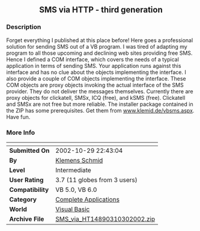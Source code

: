 ﻿<div align="center">

## SMS via HTTP \- third generation


</div>

### Description

Forget everything I published at this place before! Here goes a professional solution for sending SMS out of a VB program. I was tired of adapting my program to all those upcoming and declining web sites providing free SMS. Hence I defined a COM interface, which covers the needs of a typical application in terms of sending SMS. Your application runs against this interface and has no clue about the objects implementing the interface. I also provide a couple of COM objects implementing the interface. These COM objects are proxy objects invoking the actual interface of the SMS provider. They do not deliver the messages themselves. Currently there are proxy objects for clickatell, SMSx, ICQ (free), and kSMS (free). Clickatell and SMSx are not free but more reliable. The installer package contained in the ZIP has some prerequisites. Get them from www.klemid.de/vbsms.aspx. Have fun.
 
### More Info
 


<span>             |<span>
---                |---
**Submitted On**   |2002-10-29 22:43:04
**By**             |[Klemens Schmid](https://github.com/Planet-Source-Code/PSCIndex/blob/master/ByAuthor/klemens-schmid.md)
**Level**          |Intermediate
**User Rating**    |3.7 (11 globes from 3 users)
**Compatibility**  |VB 5\.0, VB 6\.0
**Category**       |[Complete Applications](https://github.com/Planet-Source-Code/PSCIndex/blob/master/ByCategory/complete-applications__1-27.md)
**World**          |[Visual Basic](https://github.com/Planet-Source-Code/PSCIndex/blob/master/ByWorld/visual-basic.md)
**Archive File**   |[SMS\_via\_HT14890310302002\.zip](https://github.com/Planet-Source-Code/klemens-schmid-sms-via-http-third-generation__1-40251/archive/master.zip)








